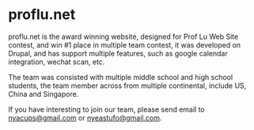 ﻿# proflu.net

proflu.net is the award winning website, designed for Prof Lu Web Site contest, and win #1 place in multiple team contest, it was
developed on Drupal, and has support multiple features, such as google calendar integration, wechat scan, etc.

The team was consisted with multiple middle school and high school students, the team member across from multiple continental, 
include US, China and Singapore.

If you have interesting to join our team, please send email to nyacups@gmail.com or nyeastufo@gmail.com.
